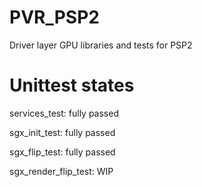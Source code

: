 # PVR_PSP2
Driver layer GPU libraries and tests for PSP2

# Unittest states

services_test: fully passed

sgx_init_test: fully passed

sgx_flip_test: fully passed

sgx_render_flip_test: WIP
